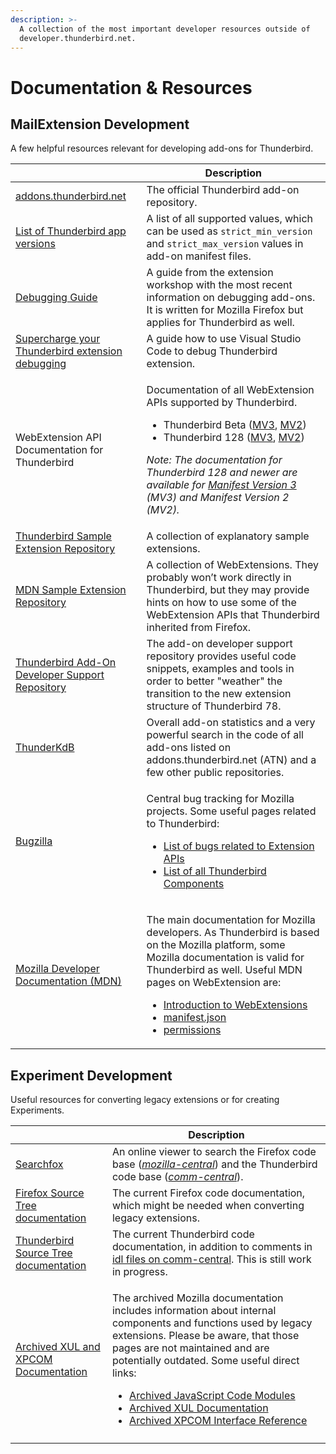 ```yaml
---
description: >-
  A collection of the most important developer resources outside of
  developer.thunderbird.net.
---
```


# Documentation & Resources

## MailExtension Development

A few helpful resources relevant for developing add-ons for Thunderbird.

|                                                                                                                              | Description                                                                                                                                                                                                                                                                                                                                                                                                                                                                                                                                                                                                                                 |
| ---------------------------------------------------------------------------------------------------------------------------- | ------------------------------------------------------------------------------------------------------------------------------------------------------------------------------------------------------------------------------------------------------------------------------------------------------------------------------------------------------------------------------------------------------------------------------------------------------------------------------------------------------------------------------------------------------------------------------------------------------------------------------------------- |
| [addons.thunderbird.net](https://addons.thunderbird.net)                                                                     | The official Thunderbird add-on repository.                                                                                                                                                                                                                                                                                                                                                                                                                                                                                                                                                                                                 |
| [List of Thunderbird app versions](https://addons.thunderbird.net/pages/appversions/)                                        | A list of all supported values, which can be used as `strict_min_version` and `strict_max_version` values in add-on manifest files.                                                                                                                                                                                                                                                                                                                                                                                                                                                                                                         |
| [Debugging Guide](https://extensionworkshop.com/documentation/develop/debugging/)                                            | A guide from the extension workshop with the most recent information on debugging add-ons. It is written for Mozilla Firefox but applies for Thunderbird as well.                                                                                                                                                                                                                                                                                                                                                                                                                                                                           |
| [Supercharge your Thunderbird extension debugging](https://arndissler.net/supercharge-your-thunderbird-extension-debugging/) | A guide how to use Visual Studio Code to debug Thunderbird extension.                                                                                                                                                                                                                                                                                                                                                                                                                                                                                                                                                                       |
| WebExtension API Documentation for Thunderbird                                                                               | <p>Documentation of all WebExtension APIs supported by Thunderbird. </p><ul><li>Thunderbird Beta (<a href="https://webextension-api.thunderbird.net/en/beta-mv3/">MV3</a>, <a href="https://webextension-api.thunderbird.net/en/beta-mv2/">MV2</a>)</li><li>Thunderbird 128 (<a href="https://webextension-api.thunderbird.net/en/128-esr-mv3/">MV3</a>, <a href="https://webextension-api.thunderbird.net/en/128-esr-mv2/">MV2</a>)</li></ul><p><em>Note: The documentation for Thunderbird 128 and newer are available for</em> <a href="manifest-v3.md"><em>Manifest Version 3</em></a> <em>(MV3) and Manifest Version 2 (MV2).</em></p> |
| [Thunderbird Sample Extension Repository](https://github.com/thunderbird/sample-extensions)                                  | A collection of explanatory sample extensions.                                                                                                                                                                                                                                                                                                                                                                                                                                                                                                                                                                                              |
| [MDN Sample Extension Repository](https://github.com/mdn/webextensions-examples)                                             | A collection of WebExtensions. They probably won’t work directly in Thunderbird, but they may provide hints on how to use some of the WebExtension APIs that Thunderbird inherited from Firefox.                                                                                                                                                                                                                                                                                                                                                                                                                                            |
| [Thunderbird Add-On Developer Support Repository](https://github.com/thunderbird/addon-developer-support)                    | The add-on developer support repository provides useful code snippets, examples and tools in order to better "weather" the transition to the new extension structure of Thunderbird 78.                                                                                                                                                                                                                                                                                                                                                                                                                                                     |
| [ThunderKdB](https://cleidigh.github.io/ThunderKdB/index.html)                                                               | Overall add-on statistics and a very powerful search in the code of all add-ons listed on addons.thunderbird.net (ATN) and a few other public repositories.                                                                                                                                                                                                                                                                                                                                                                                                                                                                                 |
| [Bugzilla](https://bugzilla.mozilla.org)                                                                                     | <p>Central bug tracking for Mozilla projects. Some useful pages related to Thunderbird:</p><ul><li><a href="https://bugzilla.mozilla.org/buglist.cgi?product=Thunderbird&#x26;component=Add-Ons%3A%20Extensions%20API&#x26;resolution=---&#x26;list_id=15187727">List of bugs related to Extension APIs</a></li><li><a href="https://bugzilla.mozilla.org/describecomponents.cgi?product=Thunderbird">List of all Thunderbird Components</a></li></ul>                                                                                                                                                                                      |
| [Mozilla Developer Documentation (MDN)](https://developer.mozilla.org/en-US/docs/Mozilla/Add-ons/WebExtensions)              | <p>The main documentation for Mozilla developers. As Thunderbird is based on the Mozilla platform, some Mozilla documentation is valid for Thunderbird as well. Useful MDN pages on WebExtension are:</p><ul><li><a href="https://developer.mozilla.org/en-US/docs/Mozilla/Add-ons/WebExtensions">Introduction to WebExtensions</a></li><li><a href="https://developer.mozilla.org/en-US/docs/Mozilla/Add-ons/WebExtensions/manifest.json">manifest.json</a></li><li><a href="https://developer.mozilla.org/en-US/docs/Mozilla/Add-ons/WebExtensions/manifest.json/permissions">permissions</a></li></ul>                                   |

## Experiment Development

Useful resources for converting legacy extensions or for creating Experiments.

|                                                                                        | Description                                                                                                                                                                                                                                                                                                                                                                                                                                                                                                                                                                                                                  |
| -------------------------------------------------------------------------------------- | ---------------------------------------------------------------------------------------------------------------------------------------------------------------------------------------------------------------------------------------------------------------------------------------------------------------------------------------------------------------------------------------------------------------------------------------------------------------------------------------------------------------------------------------------------------------------------------------------------------------------------- |
| [Searchfox](https://searchfox.org/)                                                    | An online viewer to search the Firefox code base ([_mozilla-central_](https://searchfox.org/mozilla-central/source/)) and the Thunderbird code base ([_comm-central_](https://searchfox.org/comm-central/source/)).                                                                                                                                                                                                                                                                                                                                                                                                          |
| [Firefox Source Tree documentation](https://firefox-source-docs.mozilla.org/)          | The current Firefox code documentation, which might be needed when converting legacy extensions.                                                                                                                                                                                                                                                                                                                                                                                                                                                                                                                             |
| [Thunderbird Source Tree documentation](../thunderbird-development/codebase-overview/) | The current Thunderbird code documentation, in addition to comments in [idl files on comm-central](https://searchfox.org/comm-central/search?q=\&path=\*.idl). This is still work in progress.                                                                                                                                                                                                                                                                                                                                                                                                                               |
| [Archived XUL and XPCOM Documentation](https://udn.realityripple.com/docs/Mozilla)     | <p>The archived Mozilla documentation includes information about internal components and functions used by legacy extensions. Please be aware, that those pages are not maintained and are potentially outdated. Some useful direct links:</p><ul><li><a href="https://udn.realityripple.com/docs/Mozilla/JavaScript_code_modules">Archived JavaScript Code Modules</a></li><li><a href="https://udn.realityripple.com/docs/Archive/Mozilla/XUL">Archived XUL Documentation</a></li><li><a href="https://udn.realityripple.com/docs/Mozilla/Tech/XPCOM/Reference/Interface">Archived XPCOM Interface Reference</a></li></ul> |
|                                                                                        |                                                                                                                                                                                                                                                                                                                                                                                                                                                                                                                                                                                                                              |
